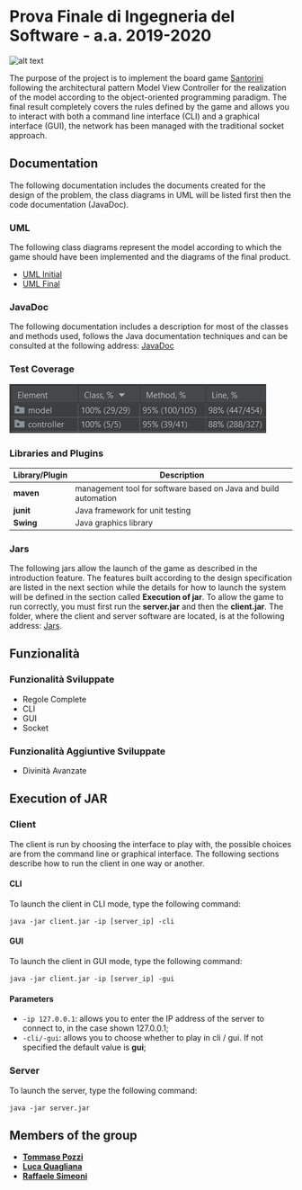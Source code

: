 # Prova Finale di Ingegneria del Software - a.a. 2019-2020
![alt text](https://2.bp.blogspot.com/-YHuiYPBEHKs/WVKpXTzu5KI/AAAAAAAAYCs/pTVyng97P3EDoLq9PMqVv18ECzBD4K2CwCLcBGAs/s1600/copertina_santorini_2016.jpg)

The purpose of the project is to implement the board game [Santorini](https://roxley.com/products/santorini) following the architectural pattern Model View Controller for the realization of the model according to the object-oriented programming paradigm. The final result completely covers the rules defined by the game and allows you to interact with both a command line interface (CLI) and a graphical interface (GUI), the network has been managed with the traditional socket approach.

## Documentation
The following documentation includes the documents created for the design of the problem, the class diagrams in UML will be listed first then the code documentation (JavaDoc).

### UML
The following class diagrams represent the model according to which the game should have been implemented and the diagrams of the final product.
- [UML Initial](https://github.com/ToMmAzO/ing-sw-2020-Pozzi-Quagliana-Simeoni/tree/master/deliverables/uml/initial)
- [UML Final](https://github.com/ToMmAzO/ing-sw-2020-Pozzi-Quagliana-Simeoni/tree/master/deliverables/uml/final)

### JavaDoc
The following documentation includes a description for most of the classes and methods used, follows the Java documentation techniques and can be consulted at the following address: [JavaDoc](https://github.com/ToMmAzO/ing-sw-2020-Pozzi-Quagliana-Simeoni/tree/master/deliverables/JavaDoc)

### Test Coverage
![alt text](deliverables/testCoverage/TestCoverage.png)

### Libraries and Plugins
|Library/Plugin|Description|
|---------------|-----------|
|__maven__|management tool for software based on Java and build automation|
|__junit__|Java framework for unit testing|
|__Swing__|Java graphics library|

### Jars
The following jars allow the launch of the game as described in the introduction feature. The features built according to the design specification are listed in the next section while the details for how to launch the system will be defined in the section called __Execution of jar__. To allow the game to run correctly, you must first run the __server.jar__ and then the __client.jar__. The folder, where the client and server software are located, is at the following address: [Jars](https://github.com/ToMmAzO/ing-sw-2020-Pozzi-Quagliana-Simeoni/blob/master/deliverables/jar).

## Funzionalità
### Funzionalità Sviluppate
- Regole Complete
- CLI
- GUI
- Socket

### Funzionalità Aggiuntive Sviluppate
- Divinità Avanzate

## Execution of JAR
### Client
The client is run by choosing the interface to play with, the possible choices are from the command line or graphical interface. The following sections describe how to run the client in one way or another.

#### CLI
To launch the client in CLI mode, type the following command:
```
java -jar client.jar -ip [server_ip] -cli
```

#### GUI
To launch the client in GUI mode, type the following command:
```
java -jar client.jar -ip [server_ip] -gui
```

#### Parameters
- `-ip 127.0.0.1`: allows you to enter the IP address of the server to connect to, in the case shown 127.0.0.1;
- `-cli/-gui`: allows you to choose whether to play in cli / gui. If not specified the default value is __gui__;

### Server
To launch the server, type the following command:
```
java -jar server.jar
```

## Members of the group
- [__Tommaso Pozzi__](https://github.com/ToMmAzO)
- [__Luca Quagliana__](https://github.com/LucaQuagliana)
- [__Raffaele Simeoni__](https://github.com/RaffaeleSimeoni)
